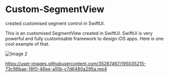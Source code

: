 # Custom-SegmentView
created customised segment control in SwiftUI.

This is an customised SegmentView created in SwiftUI.
SwiftUI is very powerful and fully customisable framework to design iOS apps. Here is one cool example of that.

![Image 2](https://user-images.githubusercontent.com/35287467/195035153-357aa7f7-0c66-45c9-aa66-fcdb5d5bbd6c.png)


https://user-images.githubusercontent.com/35287467/195035215-73c96bae-18f0-46ee-a10b-c7d6480a295a.mp4

